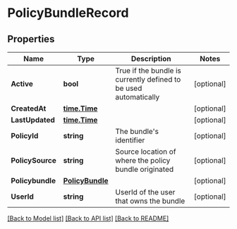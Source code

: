 # PolicyBundleRecord

## Properties

Name | Type | Description | Notes
------------ | ------------- | ------------- | -------------
**Active** | **bool** | True if the bundle is currently defined to be used automatically | [optional] 
**CreatedAt** | [**time.Time**](time.Time.md) |  | [optional] 
**LastUpdated** | [**time.Time**](time.Time.md) |  | [optional] 
**PolicyId** | **string** | The bundle&#39;s identifier | [optional] 
**PolicySource** | **string** | Source location of where the policy bundle originated | [optional] 
**Policybundle** | [**PolicyBundle**](PolicyBundle.md) |  | [optional] 
**UserId** | **string** | UserId of the user that owns the bundle | [optional] 

[[Back to Model list]](../README.md#documentation-for-models) [[Back to API list]](../README.md#documentation-for-api-endpoints) [[Back to README]](../README.md)


